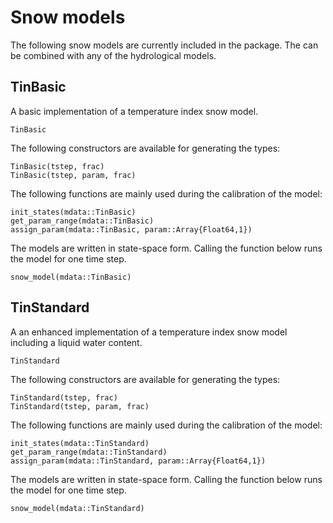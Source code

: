 # Snow models

The following snow models are currently included in the package. The can be
combined with any of the hydrological models.

## TinBasic

A basic implementation of a temperature index snow model.

```@docs
TinBasic
```

The following constructors are available for generating the types:

```@docs
TinBasic(tstep, frac)
TinBasic(tstep, param, frac)
```

The following functions are mainly used during the calibration of the model:

```@docs
init_states(mdata::TinBasic)
get_param_range(mdata::TinBasic)
assign_param(mdata::TinBasic, param::Array{Float64,1})
```

The models are written in state-space form. Calling the function below runs the
model for one time step.

```docs
snow_model(mdata::TinBasic)
```
## TinStandard

A an enhanced implementation of a temperature index snow model including a
liquid water content.

```docs
TinStandard
```

The following constructors are available for generating the types:

```docs
TinStandard(tstep, frac)
TinStandard(tstep, param, frac)
```

The following functions are mainly used during the calibration of the model:

```docs
init_states(mdata::TinStandard)
get_param_range(mdata::TinStandard)
assign_param(mdata::TinStandard, param::Array{Float64,1})
```

The models are written in state-space form. Calling the function below runs the
model for one time step.

```docs
snow_model(mdata::TinStandard)
```
